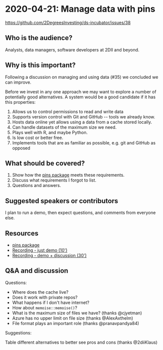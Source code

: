 # 2020-04-21: Manage data with pins

<https://github.com/2DegreesInvesting/ds-incubator/issues/38>

## Who is the audience?

Analysts, data managers, software developers at 2DII and beyond.

## Why is this important?

Following a discussion on managing and using data (#35) we concluded we can improve.

Before we invest in any one approach we may want to explore a number of potentially good alternatives. A system would be a good candidate if it has this properties:

1. Allows us to control permissions to read and write data
2. Supports version control with Git and GitHub -- tools we already know.
3. Hosts data online yet allows using a data from a cache stored locally.
4. Can handle datasets of the maximum size we need.
5. Plays well with R, and maybe Python.
6. Is low cost or better free.
7. Implements tools that are as familiar as possible, e.g. git and GitHub as opposed


## What should be covered?

1. Show how the [pins package](http://pins.rstudio.com/) meets these requirements.
2. Discuss what requirements I forgot to list.
3. Questions and answers.

## Suggested speakers or contributors

I plan to run a demo, then expect questions, and comments from everyone else.

## Resources

* [pins package](http://pins.rstudio.com/) 
* [Recording - just demo (10')](https://youtu.be/kS_0s0eS1Xw)
* [Recording - demo + discussion (30')](https://youtu.be/-HtB6duQnD8)

## Q&A and discussion

Questions:

* Where does the cache live?
* Does it work with private repos?
* What happens if I don't have internet?
* How about `memoise::memoise()`?
* What is the maximum size of files we have? (thanks @cjyetman)
* Azure has no upper limit on file size (thanks @AlexAxthelm)
* File format plays an important role (thanks @pranavpandya84)

Suggestions:

Table different alternatives to better see pros and cons (thanks @2diiKlaus)
